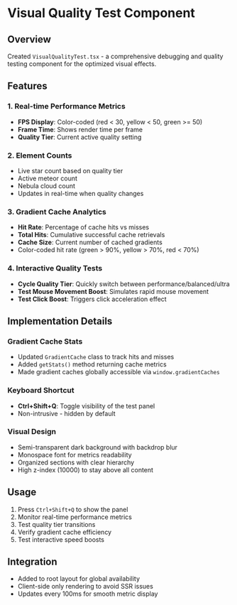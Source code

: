 # Visual Quality Test Component

## Overview

Created `VisualQualityTest.tsx` - a comprehensive debugging and quality testing component for the optimized visual effects.

## Features

### 1. Real-time Performance Metrics

- **FPS Display**: Color-coded (red < 30, yellow < 50, green >= 50)
- **Frame Time**: Shows render time per frame
- **Quality Tier**: Current active quality setting

### 2. Element Counts

- Live star count based on quality tier
- Active meteor count
- Nebula cloud count
- Updates in real-time when quality changes

### 3. Gradient Cache Analytics

- **Hit Rate**: Percentage of cache hits vs misses
- **Total Hits**: Cumulative successful cache retrievals
- **Cache Size**: Current number of cached gradients
- Color-coded hit rate (green > 90%, yellow > 70%, red < 70%)

### 4. Interactive Quality Tests

- **Cycle Quality Tier**: Quickly switch between performance/balanced/ultra
- **Test Mouse Movement Boost**: Simulates rapid mouse movement
- **Test Click Boost**: Triggers click acceleration effect

## Implementation Details

### Gradient Cache Stats

- Updated `GradientCache` class to track hits and misses
- Added `getStats()` method returning cache metrics
- Made gradient caches globally accessible via `window.gradientCaches`

### Keyboard Shortcut

- **Ctrl+Shift+Q**: Toggle visibility of the test panel
- Non-intrusive - hidden by default

### Visual Design

- Semi-transparent dark background with backdrop blur
- Monospace font for metrics readability
- Organized sections with clear hierarchy
- High z-index (10000) to stay above all content

## Usage

1. Press `Ctrl+Shift+Q` to show the panel
2. Monitor real-time performance metrics
3. Test quality tier transitions
4. Verify gradient cache efficiency
5. Test interactive speed boosts

## Integration

- Added to root layout for global availability
- Client-side only rendering to avoid SSR issues
- Updates every 100ms for smooth metric display
